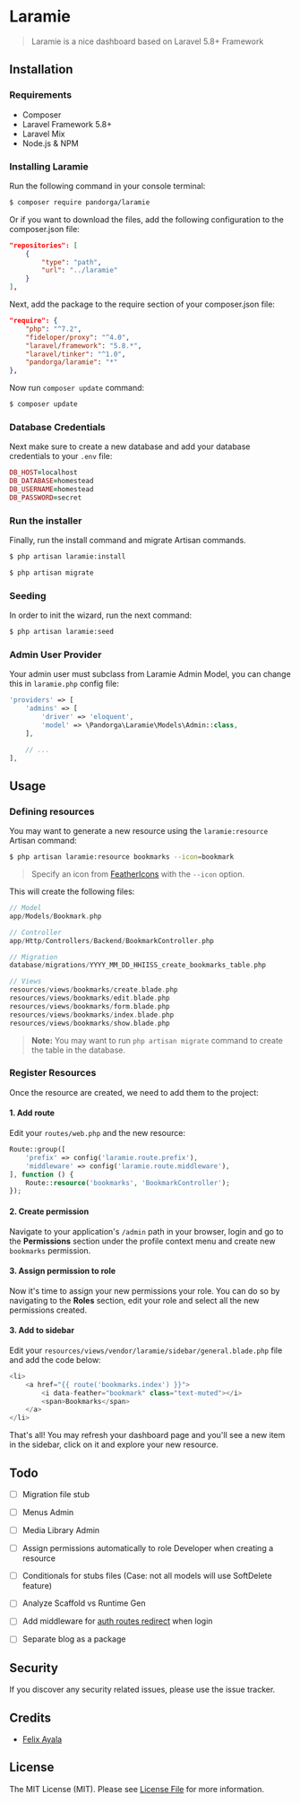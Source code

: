 # Laramie

> Laramie is a nice dashboard based on Laravel 5.8+ Framework

## Installation

### Requirements

* Composer
* Laravel Framework 5.8+
* Laravel Mix
* Node.js & NPM

### Installing Laramie

Run the following command in your console terminal:

```bash
$ composer require pandorga/laramie
```

Or if you want to download the files, add the following configuration to the composer.json file:

```json
"repositories": [
    {
        "type": "path",
        "url": "../laramie"
    }
],
```

Next, add the package to the require section of your composer.json file:

```json
"require": {
    "php": "^7.2",
    "fideloper/proxy": "^4.0",
    "laravel/framework": "5.8.*",
    "laravel/tinker": "^1.0",
    "pandorga/laramie": "*"
},
```

Now run `composer update` command:

```bash
$ composer update
```

### Database Credentials

Next make sure to create a new database and add your database credentials to your `.env` file:

```ruby
DB_HOST=localhost
DB_DATABASE=homestead
DB_USERNAME=homestead
DB_PASSWORD=secret
```

### Run the installer

Finally, run the install command and migrate Artisan commands.

```bash
$ php artisan laramie:install

$ php artisan migrate
```

### Seeding

In order to init the wizard, run the next command:

```bash
$ php artisan laramie:seed
```

### Admin User Provider

Your admin user must subclass from Laramie Admin Model, you can change this in `laramie.php` config file:

```php
'providers' => [
    'admins' => [
        'driver' => 'eloquent',
        'model' => \Pandorga\Laramie\Models\Admin::class,
    ],

    // ...
],
```

## Usage

### Defining resources

You may want to generate a new resource using the `laramie:resource` Artisan command:

```bash
$ php artisan laramie:resource bookmarks --icon=bookmark
```

> Specify an icon from [FeatherIcons](https://feathericons.com/) with the `--icon` option.

This will create the following files:

```php
// Model
app/Models/Bookmark.php

// Controller
app/Http/Controllers/Backend/BookmarkController.php

// Migration
database/migrations/YYYY_MM_DD_HHIISS_create_bookmarks_table.php

// Views
resources/views/bookmarks/create.blade.php
resources/views/bookmarks/edit.blade.php
resources/views/bookmarks/form.blade.php
resources/views/bookmarks/index.blade.php
resources/views/bookmarks/show.blade.php
```

> **Note:** You may want to run `php artisan migrate` command to create the table in the database.

### Register Resources

Once the resource are created, we need to add them to the project:

#### 1. Add route

Edit your `routes/web.php` and the new resource:

```php
Route::group([
	'prefix' => config('laramie.route.prefix'),
	'middleware' => config('laramie.route.middleware'),
], function () {
	Route::resource('bookmarks', 'BookmarkController');
});
```

#### 2. Create permission

Navigate to your application's `/admin` path in your browser, login and go to the **Permissions** section under the profile context menu and create new `bookmarks` permission.

#### 3. Assign permission to role

Now it's time to assign your new permissions your role. You can do so by navigating to the **Roles** section, edit your role and select all the new permissions created.

#### 3. Add to sidebar

Edit your `resources/views/vendor/laramie/sidebar/general.blade.php` file and add the code below:

```php
<li>
	<a href="{{ route('bookmarks.index') }}">
		<i data-feather="bookmark" class="text-muted"></i>
		<span>Bookmarks</span>
	</a>
</li>
```

That's all! You may refresh your dashboard page and you'll see a new item in the sidebar, click on it and explore your new resource.


## Todo

* [ ] Migration file stub
* [ ] Menus Admin
* [ ] Media Library Admin
* [ ] Assign permissions automatically to role Developer when creating a resource
* [ ] Conditionals for stubs files (Case: not all models will use SoftDelete feature)
* [ ] Analyze Scaffold vs Runtime Gen
* [ ] Add middleware for [auth routes redirect](https://laracasts.com/discuss/channels/general-discussion/l5-register-a-route-middleware-at-package?page=1) when login
* [ ] Separate blog as a package


## Security

If you discover any security related issues, please use the issue tracker.

## Credits

- [Felix Ayala](http://felixaya.la)

## License

The MIT License (MIT). Please see [License File](LICENSE.md) for more information.